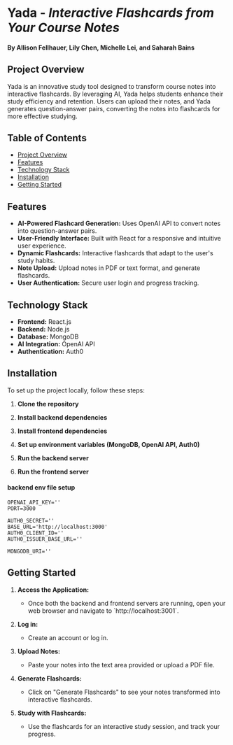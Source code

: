 
# **Yada** - *Interactive Flashcards from Your Course Notes*

#### By Allison Fellhauer, Lily Chen, Michelle Lei, and Saharah Bains

## **Project Overview**

Yada is an innovative study tool designed to transform course notes into interactive flashcards. By leveraging AI, Yada helps students enhance their study efficiency and retention. Users can upload their notes, and Yada generates question-answer pairs, converting the notes into flashcards for more effective studying.

## **Table of Contents**

- [Project Overview](#project-overview)
- [Features](#features)
- [Technology Stack](#technology-stack)
- [Installation](#installation)
- [Getting Started](#getting-started)

## **Features**

- **AI-Powered Flashcard Generation:** Uses OpenAI API to convert notes into question-answer pairs.
- **User-Friendly Interface:** Built with React for a responsive and intuitive user experience.
- **Dynamic Flashcards:** Interactive flashcards that adapt to the user's study habits.
- **Note Upload:** Upload notes in PDF or text format, and generate flashcards.
- **User Authentication:** Secure user login and progress tracking.

## **Technology Stack**

- **Frontend:** React.js
- **Backend:** Node.js
- **Database:** MongoDB
- **AI Integration:** OpenAI API
- **Authentication:** Auth0

## **Installation**

To set up the project locally, follow these steps:

1. **Clone the repository**

2. **Install backend dependencies**

3. **Install frontend dependencies**

4. **Set up environment variables (MongoDB, OpenAI API, Auth0)**

5. **Run the backend server**

6. **Run the frontend server**

#### **backend env file setup**
````
OPENAI_API_KEY=''
PORT=3000

AUTH0_SECRET=''
BASE_URL='http://localhost:3000'
AUTH0_CLIENT_ID=''
AUTH0_ISSUER_BASE_URL=''

MONGODB_URI=''
````

## **Getting Started**

1. **Access the Application:**
    - Once both the backend and frontend servers are running, open your web browser and navigate to \`http://localhost:3001\`.

2. **Log in:**
   - Create an account or log in.

3. **Upload Notes:**
    - Paste your notes into the text area provided or upload a PDF file.

4. **Generate Flashcards:**
    - Click on "Generate Flashcards" to see your notes transformed into interactive flashcards.

5. **Study with Flashcards:**
    - Use the flashcards for an interactive study session, and track your progress.